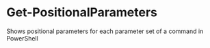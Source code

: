 Get-PositionalParameters
========================

Shows positional parameters for each parameter set of a command in PowerShell